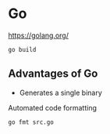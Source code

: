 # Go

https://golang.org/

```
go build
```

## Advantages of Go
- Generates a single binary

Automated code formatting
```
go fmt src.go
```
